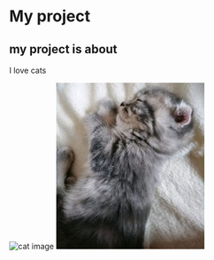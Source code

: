 # My project
## my project is about 

I love cats 

![cat image](https://lh6.googleusercontent.com/proxy/Ww9xr0VQxCqkfdvzXgiQydT4iQDtAU4J2gyXqqRkomDX5u07SZOVHGfdb-xYTQNQjARcAtYArQhM_z3A-0Puqv1yRJqYxpFJVKKn99YxOpPRArY5)
![cats image](koti0-268x300.jpg)
